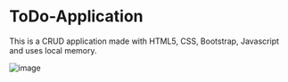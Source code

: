 # ToDo-Application

This is a CRUD application made with HTML5, CSS, Bootstrap, Javascript and uses local memory. <br>


![image](https://user-images.githubusercontent.com/85495621/184494527-37d24dc4-5c32-462c-9fcc-6c93743851ad.png)
